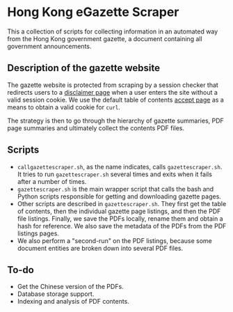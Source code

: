 # Hong Kong eGazette Scraper

This a collection of scripts for collecting information in an automated way from the Hong Kong government gazette, a document containing all government announcements.

## Description of the gazette website

The gazette website is protected from scraping by a session checker that redirects users to a [disclaimer page](http://www.gld.gov.hk/egazette/english/gazette/disclaimer.php) when a user enters the site without a valid session cookie. We use the default table of contents [accept page](http://www.gld.gov.hk/egazette/english/gazette/toc.php?Submit=accept) as a means to obtain a valid cookie for ``curl``.

The strategy is then to go through the hierarchy of gazette summaries, PDF page summaries and ultimately collect the contents PDF files.

## Scripts

* ``callgazettescraper.sh``, as the name indicates, calls ``gazettescraper.sh``. It tries to run ``gazettescraper.sh`` several times and exits when it fails after a number of times.
* ``gazettescraper.sh`` is the main wrapper script that calls the bash and Python scripts responsible for getting and downloading gazette pages.
* Other scripts are described in ``gazettescraper.sh``. They first get the table of contents, then the individual gazette page listings, and then the PDF file listings. Finally, we save the PDFs locally, rename them and obtain a hash for reference. We also save the metadata of the PDFs from the PDF listings pages.
* We also perform a "second-run" on the PDF listings, because some document entities are broken down into several PDF files.

## To-do

* Get the Chinese version of the PDFs.
* Database storage support.
* Indexing and analysis of PDF contents.
